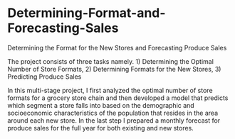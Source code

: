 # Determining-Format-and-Forecasting-Sales
Determining the Format for the New Stores and Forecasting Produce Sales 

The project consists of three tasks namely. 1) Determining the Optimal Number of Store Formats, 2) Determining Formats for the New Stores, 3) Predicting Produce Sales

In this multi-stage project, I first analyzed the optimal number of store formats for a grocery store chain and then developed a model that predicts which segment a store falls into based on the demographic and socioeconomic characteristics of the population that resides in the area around each new store. In the last step I prepared a monthly forecast for produce sales for the full year for both existing and new stores.


